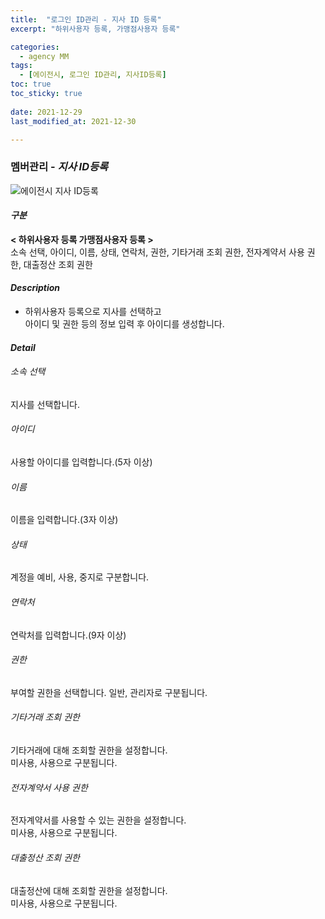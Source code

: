 ```yaml
---
title:  "로그인 ID관리 - 지사 ID 등록"
excerpt: "하위사용자 등록, 가맹점사용자 등록"

categories:
  - agency MM
tags:
  - [에이전시, 로그인 ID관리, 지사ID등록]
toc: true
toc_sticky: true
 
date: 2021-12-29
last_modified_at: 2021-12-30

---
```

### 멤버관리 - *지사 ID등록*
![에이전시 지사 ID등록](https://user-images.githubusercontent.com/95394003/147620920-2885475a-b228-411e-be28-cddc429c9a8b.jpeg)

#### *구분* <br>
**< 하위사용자 등록 가맹점사용자 등록 >**
<br>소속 선택, 아이디, 이름, 상태, 연락처, 권한, 기타거래 조회 권한, 전자계약서 사용 권한, 대출정산 조회 권한

#### *Description*
- 하위사용자 등록으로 지사를 선택하고<br>아이디 및 권한 등의 정보 입력 후 아이디를 생성합니다.

#### *Detail*

###### 소속 선택
지사를 선택합니다.

###### 아이디
사용할 아이디를 입력합니다.(5자 이상)

###### 이름
이름을 입력합니다.(3자 이상)

###### 상태
계정을 예비, 사용, 중지로 구분합니다.

###### 연락처
연락처를 입력합니다.(9자 이상)

###### 권한
부여할 권한을 선택합니다. 일반, 관리자로 구분됩니다.

###### 기타거래 조회 권한
기타거래에 대해 조회할 권한을 설정합니다.<br>미사용, 사용으로 구분됩니다.

###### 전자계약서 사용 권한
전자계약서를 사용할 수 있는 권한을 설정합니다.<br>미사용, 사용으로 구분됩니다.

###### 대출정산 조회 권한
대출정산에 대해 조회할 권한을 설정합니다.<br>미사용, 사용으로 구분됩니다.